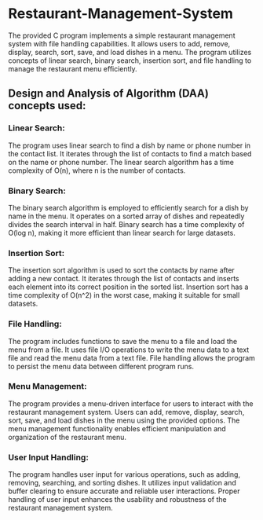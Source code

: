 # Restaurant-Management-System
The provided C program implements a simple restaurant management system with file handling capabilities. It allows users to add, remove, display, search, sort, save, and load dishes in a menu. The program utilizes concepts of linear search, binary search, insertion sort, and file handling to manage the restaurant menu efficiently. 
## Design and Analysis of Algorithm (DAA) concepts used: 
### Linear Search: 
The program uses linear search to find a dish by name or phone number in the contact list. 
It iterates through the list of contacts to find a match based on the name or phone number. 
The linear search algorithm has a time complexity of O(n), where n is the number of contacts. 
### Binary Search: 
The binary search algorithm is employed to efficiently search for a dish by name in the menu. 
It operates on a sorted array of dishes and repeatedly divides the search interval in half. 
Binary search has a time complexity of O(log n), making it more efficient than linear search for large datasets. 
### Insertion Sort: 
The insertion sort algorithm is used to sort the contacts by name after adding a new contact. 
It iterates through the list of contacts and inserts each element into its correct position in the sorted list. 
Insertion sort has a time complexity of O(n^2) in the worst case, making it suitable for small datasets.
### File Handling: 
The program includes functions to save the menu to a file and load the menu from a file. 
It uses file I/O operations to write the menu data to a text file and read the menu data from a text file. 
File handling allows the program to persist the menu data between different program runs. 
### Menu Management: 
The program provides a menu-driven interface for users to interact with the restaurant management system. 
Users can add, remove, display, search, sort, save, and load dishes in the menu using the provided options. 
The menu management functionality enables efficient manipulation and organization of the restaurant menu. 
### User Input Handling: 
The program handles user input for various operations, such as adding, removing, searching, and sorting dishes. 
It utilizes input validation and buffer clearing to ensure accurate and reliable user interactions. 
Proper handling of user input enhances the usability and robustness of the restaurant management system. 
